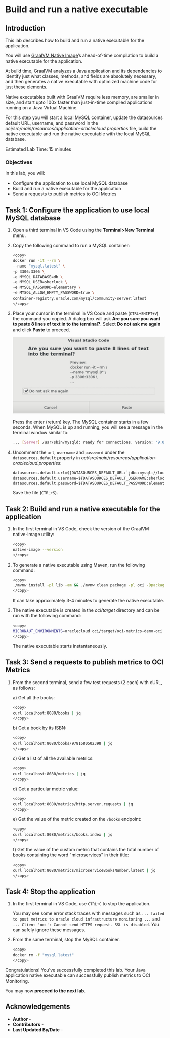 # Build and run a native executable

## Introduction

This lab describes how to build and run a native executable for the application.

You will use [GraalVM Native Image](https://docs.oracle.com/en/graalvm/jdk/17/docs/overview/)’s ahead-of-time compilation to build a native executable for the application.

At build time, GraalVM analyzes a Java application and its dependencies to identify just what classes, methods, and fields are absolutely necessary, and then generates a native executable with optimized machine code for just these elements.

Native executables built with GraalVM require less memory, are smaller in size, and start upto 100x faster than just-in-time compiled applications running on a Java Virtual Machine.

For this step you will start a local MySQL container, update the datasources default URL, username, and password in the  _oci/src/main/resources/application-oraclecloud.properties_ file, build the native executable and run the native executable with the local MySQL database.

Estimated Lab Time: 15 minutes

### Objectives

In this lab, you will:

* Configure the application to use local MySQL database
* Build and run a native executable for the application
* Send a requests to publish metrics to OCI Metrics

## Task 1: Configure the application to use local MySQL database

1. Open a third terminal in VS Code using the **Terminal>New Terminal** menu.

2. Copy the following command to run a MySQL container:

	``` bash
	<copy>
	docker run -it --rm \
	--name "mysql.latest" \
	-p 3306:3306 \
	-e MYSQL_DATABASE=db \
	-e MYSQL_USER=sherlock \
	-e MYSQL_PASSWORD=elementary \
	-e MYSQL_ALLOW_EMPTY_PASSWORD=true \
	container-registry.oracle.com/mysql/community-server:latest
	</copy>
	```

3. Place your cursor in the terminal in VS Code and paste (`CTRL+SHIFT+V`) the command you copied. A dialog box will ask **Are you sure you want to paste 8 lines of text in to the terminal?**. Select **Do not ask me again** and click **Paste** to proceed.

	![VS Code Question Icon](./images/paste-mysql-8-confirm.jpg#input)

   Press the enter (return) key. The MySQL container starts in a few seconds. When MySQL is up and running, you will see a message in the terminal window similar to:

	``` bash
	... [Server] /usr/sbin/mysqld: ready for connections. Version: '9.0.1'  socket: '/var/lib/mysql/mysql.sock'  port: 3306  MySQL Community Server - GPL.
	```

4. Uncomment the `url`, `username` and `password` under the `datasources.default` property in _oci/src/main/resources/application-oraclecloud.properties_:

	``` properties
	datasources.default.url=${DATASOURCES_DEFAULT_URL:`jdbc:mysql://localhost:3306/db`}
	datasources.default.username=${DATASOURCES_DEFAULT_USERNAME:sherlock}
	datasources.default.password=${DATASOURCES_DEFAULT_PASSWORD:elementary}
	```

   Save the file (`CTRL+S`).

## Task 2: Build and run a native executable for the application

1. In the first terminal in VS Code, check the version of the GraalVM native-image utility:

	``` bash
	<copy>
	native-image --version
	</copy>
	```

2. To generate a native executable using Maven, run the following command:

	``` bash
	<copy>
	./mvnw install -pl lib -am && ./mvnw clean package -pl oci -Dpackaging=native-image
	</copy>
	```

   It can take approximately 3-4 minutes to generate the native executable.

3. The native executable is created in the _oci/target_ directory and can be run with the following command:

	``` bash
	<copy>
	MICRONAUT_ENVIRONMENTS=oraclecloud oci/target/oci-metrics-demo-oci
	</copy>
	```

   The native executable starts instantaneously.

## Task 3: Send a requests to publish metrics to OCI Metrics

1. From the second terminal, send a few test requests (2 each) with cURL, as follows:

	a) Get all the books:

	``` bash
	<copy>
	curl localhost:8080/books | jq
	</copy>
	```

	b) Get a book by its ISBN:

	``` bash
	<copy>
	curl localhost:8080/books/9781680502398 | jq
	</copy>
	```

   c) Get a list of all the available metrics:

	``` bash
	<copy>
	curl localhost:8080/metrics | jq
	</copy>
	```

   d) Get a particular metric value:

	``` bash
	<copy>
	curl localhost:8080/metrics/http.server.requests | jq
	</copy>
	```

   e) Get the value of the metric created on the `/books` endpoint: 

	``` bash
	<copy>
	curl localhost:8080/metrics/books.index | jq
	</copy>
	```

   f) Get the value of the custom metric that contains the total number of books containing the word "microservices" in their title:

	``` bash
	<copy>
	curl localhost:8080/metrics/microserviceBooksNumber.latest | jq
	</copy>
	```

## Task 4: Stop the application

1. In the first terminal in VS Code, use `CTRL+C` to stop the application.

	You may see some error stack traces with messages such as `... failed to post metrics to oracle cloud infrastructure monitoring ...` and `... Client 'oci': Cannot send HTTPS request. SSL is disabled`. You can safely ignore these messages.

2. From the same terminal, stop the MySQL container.

	``` bash
	<copy>
	docker rm -f "mysql.latest"
	</copy>
	```

Congratulations! You've successfully completed this lab. Your Java application native executable can successfully publish metrics to OCI Monitoring.

You may now **proceed to the next lab**.

## Acknowledgements

* **Author** - [](var:author)
* **Contributors** - [](var:contributors)
* **Last Updated By/Date** - [](var:last_updated)
